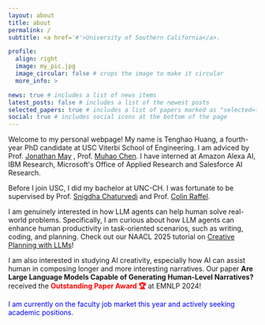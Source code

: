 ```yaml
---
layout: about
title: about
permalink: /
subtitle: <a href='#'>University of Southern California</a>.

profile:
  align: right
  image: my_pic.jpg
  image_circular: false # crops the image to make it circular
  more_info: >

news: true # includes a list of news items
latest_posts: false # includes a list of the newest posts
selected_papers: true # includes a list of papers marked as "selected={true}"
social: true # includes social icons at the bottom of the page
---
```



Welcome to my personal webpage! My name is Tenghao Huang, a fourth-year PhD candidate at USC Viterbi School of Engineering. I am adviced by Prof. [Jonathan May](https://jonmay.github.io/webpage/) , Prof. <a href="https://muhaochen.github.io/">Muhao Chen</a>. I have interned at Amazon Alexa AI, IBM Research, Microsoft's Office of Applied Research and Salesforce AI Research.

Before I join USC, I did my bachelor at UNC-CH. I was fortunate to be supervised by Prof. <a href="https://sites.google.com/site/snigdhac/">Snigdha Chaturvedi</a> and Prof. <a href="https://colinraffel.com/">Colin Raffel</a>.

I am genuinely interested in how LLM agents can help human solve real-world problems. Specifically, I am curious about how LLM agents can enhance human productivity in task-oriented scenarios, such as writing, coding, and planning. Check out our NAACL 2025 tutorial on [Creative Planning with LLMs](https://aclanthology.org/2025.naacl-tutorial.1/)!

I am also interested in studying AI creativity, especially how AI can assist human in composing longer and more interesting narratives. Our paper **Are Large Language Models Capable of Generating Human-Level Narratives?** received the **<span style="color:red;">Outstanding Paper Award 🏆</span>** at EMNLP 2024!

<span style="color:blue;">
I am currently on the faculty job market this year and actively seeking academic positions.
</span>
